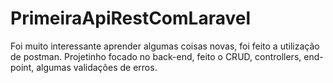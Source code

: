 # PrimeiraApiRestComLaravel
Foi muito interessante aprender algumas coisas novas, foi feito a utilização de postman.
Projetinho focado no back-end, feito o CRUD, controllers, end-point, algumas validações de erros.
